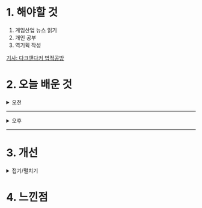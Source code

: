 
# 1. 해야할 것

1. 게임산업 뉴스 읽기 
2. 개인 공부  
3. 역기획 작성

[기사: 다크앤다커 법적공방](https://www.gamemeca.com/view.php?gid=1753143)


# 2. 오늘 배운 것

<details>
<summary>오전</summary>

## 오늘의 뉴스
### 다크앤다커 법적공방
![image](https://github.com/user-attachments/assets/ee67f100-97f4-4646-bb28-aad8be68e8eb)

지적 재산권에 대한 권리\
회사에서 작성한 모든 문서는 회사 소유물이다.\
특히 이런 콘텐츠 사업에서는 중요한 문제이다.

이번 재판으로 어떤 방식으로 문제를 바라볼 수 있는지 확인할 수 있을 것 같아 기대가 된다.
</details>

****

<details>
<summary>오후</summary>

## 역기획서 작성
### 상세 기획 UI
![image](https://github.com/user-attachments/assets/1c679202-a03d-48ae-95ec-62ae4ca1ee2d)


</details>

****


# 3. 개선


<details>
<summary>접기/펼치기</summary>


</details>



# 4. 느낀점


